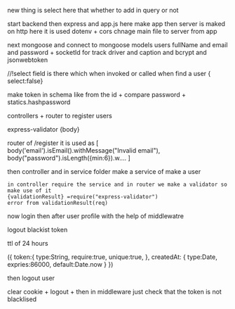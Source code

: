 new thing is select here that whether to add in query or not


start backend then express and app.js 
here make app then server is maked on http 
here it is used dotenv + cors  chnage main file to server from app

next mongoose and connect to mongoose  models users fullName and email and password + socketId for track driver and caption   and bcrypt and jsonwebtoken

//!select field is there which when invoked or called  when find a user { select:false}

make token in schema  like from the id + compare password + statics.hashpassword  

controllers  + router to register users 

express-validator  {body}  

router of /register  it is used as  [
    body('email').isEmail().withMessage("Invalid email"),
    body("password").isLength({min:6}).w....
]

then controller and in service folder make a service of make a user 

    in controller require the service and in router we make a validator so make use of it 
    {validationResult} =require("express-validator") 
    error from validationResult(req)




now login then after user profile  with the help of middlewatre


logout  blackist token 

 ttl of 24 hours

 ({
    token:{
        type:String,
        require:true,
        unique:true,
    },
    createdAt:
    {
        type:Date,
        expries:86000,
        default:Date.now
    }
 })

 then logout user 

 clear cookie + logout + then in middleware just check that the token is not blacklised